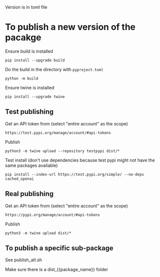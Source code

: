 Version is in toml file

# To publish a new version of the pacakge

Ensure build is installed

```pip install --upgrade build```

Do the build in the directory with `pyproject.toml`

```python -m build```

Ensure twine is installed

```pip install --upgrade twine```

## Test publishing
Get an API token from (select "entire account" as the scope)

```https://test.pypi.org/manage/account/#api-tokens```

Publish

```python3 -m twine upload --repository testpypi dist/*```

Test install (don't use dependencies because test pypi might not have the same packages available)

```pip install --index-url https://test.pypi.org/simple/ --no-deps cached_openai```

## Real publishing
Get an API token from (select "entire account" as the scope)

```https://pypi.org/manage/account/#api-tokens```

Publish

```python3 -m twine upload dist/*```

## To publish a specific sub-package

See publish_alt.sh

Make sure there is a dist_{{package_name}} folder